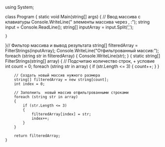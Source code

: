using System;

class Program
{
    static void Main(string[] args)
    {
        // Ввод  массива с клавиатуры
        Console.WriteLine(" элементы массива через , :");
        string input = Console.ReadLine();
        string[] inputArray = input.Split(',');

    }
}// Фильтор массива и вывод результата
        string[] filteredArray = FilterStrings(inputArray);
        Console.WriteLine("Отфильтрованный массив:");
        foreach (string str in filteredArray)
        {
            Console.WriteLine(str);
        }
    {
static string[] FilterStrings(string[] array)
    {
        // Подсчитаю количество строк, + условие
        int count = 0;
        foreach (string str in array)
        {
            if (str.Length <= 3)
            {
                count++;
            }
        }

        // Создать новый массив нужного размера
        string[] filteredArray = new string[count];
        int index = 0;

        // Заполнить  новый массив отфильтрованными строками
        foreach (string str in array)
        {
            if (str.Length <= 3)
            {
                filteredArray[index] = str;
                index++;
            }
        }

        return filteredArray;
    }
